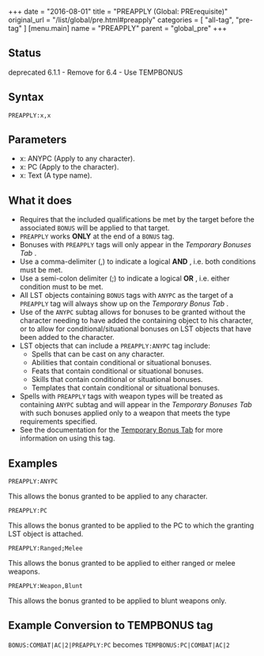 +++
date = "2016-08-01"
title = "PREAPPLY (Global: PRErequisite)"
original_url = "/list/global/pre.html#preapply"
categories = [ "all-tag", "pre-tag" ]
[menu.main]
    name = "PREAPPLY"
    parent = "global_pre"
+++

## Status

deprecated 6.1.1 - Remove for 6.4 - Use TEMPBONUS

## Syntax

`PREAPPLY:x,x`

## Parameters

-   x: ANYPC (Apply to any character).
-   x: PC (Apply to the character).
-   x: Text (A type name).



What it does
------------

-   Requires that the included qualifications be met by the target
    before the associated `BONUS` will be applied to that target.
-   `PREAPPLY` works **ONLY** at the end of a `BONUS` tag.
-   Bonuses with `PREAPPLY` tags will only appear in the *Temporary
    Bonuses Tab* .
-   Use a comma-delimiter (,) to indicate a logical **AND** , i.e. both
    conditions must be met.
-   Use a semi-colon delimiter (;) to indicate a logical **OR** , i.e.
    either condition must to be met.
-   All LST objects containing `BONUS` tags with `ANYPC` as the target
    of a `PREAPPLY` tag will always show up on the *Temporary Bonus
    Tab* .
-   Use of the `ANYPC` subtag allows for bonuses to be granted without
    the character needing to have added the containing object to his
    character, or to allow for conditional/situational bonuses on LST
    objects that have been added to the character.
-   LST objects that can include a `PREAPPLY:ANYPC` tag include:
    -   Spells that can be cast on any character.
    -   Abilities that contain conditional or situational bonuses.
    -   Feats that contain conditional or situational bonuses.
    -   Skills that contain conditional or situational bonuses.
    -   Templates that contain conditional or situational bonuses.
-   Spells with `PREAPPLY` tags with weapon types will be treated as
    containing `ANYPC` subtag and will appear in the *Temporary Bonuses
    Tab* with such bonuses applied only to a weapon that meets the type
    requirements specified.
-   See the documentation for the [Temporary Bonus
    Tab](/tabpages/players/inventory/inventorytempbonus.html) for more
    information on using this tag.

Examples
--------

`PREAPPLY:ANYPC`

This allows the bonus granted to be applied to any character.

`PREAPPLY:PC`

This allows the bonus granted to be applied to the PC to which the
granting LST object is attached.

`PREAPPLY:Ranged;Melee`

This allows the bonus granted to be applied to either ranged or melee
weapons.

`PREAPPLY:Weapon,Blunt`

This allows the bonus granted to be applied to blunt weapons only.

Example Conversion to TEMPBONUS tag
-----------------------------------

`BONUS:COMBAT|AC|2|PREAPPLY:PC` becomes `TEMPBONUS:PC|COMBAT|AC|2`

